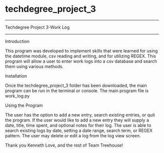 # techdegree_project_3
_____________________________

Techdegree Project 3-Work Log
_____________________________

Introduction

This program was developed to implement skills that were learned for using the datetime module, csv reading and writing, and for utilizing REGEX. This program will allow a user to enter work logs into a csv database and search them using various methods.


Installation

Once the techdegree_project_3 folder has been downloaded, the main program can be run in the terminal or console. The main program file is work_log.py


Using the Program

The user has the option to add a new entry, search existing entries, or quit the program. If the user would like to add a new entry they will supply a date, title, time spent, and optional notes for their log. The user is able to search existing logs by date, setting a date range, search term, or REGEX pattern. The user may delete or edit a log from the log view screen.

Thank you Kenneth Love, and the rest of Team Treehouse!
